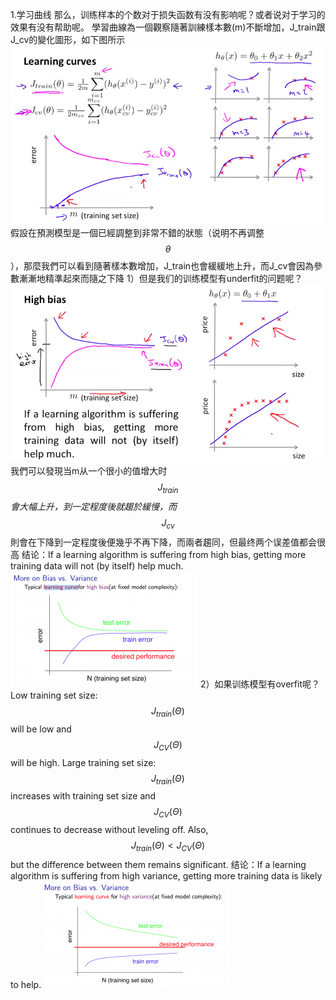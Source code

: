 1.学习曲线
那么，训练样本的个数对于损失函数有没有影响呢？或者说对于学习的效果有没有帮助呢。
學習曲線為一個觀察隨著訓練樣本數(m)不斷增加，J_train跟J_cv的變化圖形，如下图所示
![](/机器学习/images/52.png)
假設在預測模型是一個已經調整到非常不錯的狀態（说明不再调整$$\theta$$），那麼我們可以看到隨著樣本數增加，J_train也會緩緩地上升，而J_cv會因為參數漸漸地精準起來而隨之下降
  1）但是我们的训练模型有underfit的问题呢？
![](/机器学习/images/53.png)
我們可以發現当m从一个很小的值增大时$$J_{train}$$_會大幅上升，到一定程度後就趨於緩慢，而_$$J_{cv}$$則會在下降到一定程度後便幾乎不再下降，而兩者趨同，但最终两个误差值都会很高
结论：If a learning algorithm is suffering from high bias, getting more training data will not (by itself) help much.
![](/机器学习/images/54.png)
  2）如果训练模型有overfit呢？
  Low training set size: $$J_{train}(\Theta)$$ will be low and $$J_{CV}(\Theta)$$ will be high.
  Large training set size: $$J_{train}(\Theta)$$ increases with training set size and $$J_{CV}(\Theta)$$ continues to decrease without leveling off. Also, $$J_{train}(\Theta) < J_{CV}(\Theta)$$ but the difference between them remains significant.
  结论：If a learning algorithm is suffering from high variance, getting more training data is likely to help.
  ![](/机器学习/images/55.png)